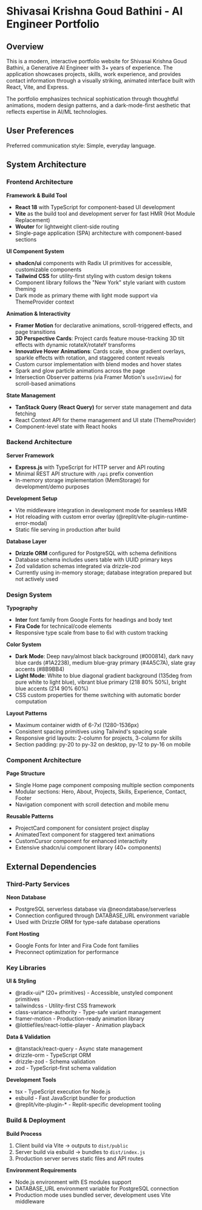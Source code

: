 # Shivasai Krishna Goud Bathini - AI Engineer Portfolio

## Overview

This is a modern, interactive portfolio website for Shivasai Krishna Goud Bathini, a Generative AI Engineer with 3+ years of experience. The application showcases projects, skills, work experience, and provides contact information through a visually striking, animated interface built with React, Vite, and Express.

The portfolio emphasizes technical sophistication through thoughtful animations, modern design patterns, and a dark-mode-first aesthetic that reflects expertise in AI/ML technologies.

## User Preferences

Preferred communication style: Simple, everyday language.

## System Architecture

### Frontend Architecture

**Framework & Build Tool**
- **React 18** with TypeScript for component-based UI development
- **Vite** as the build tool and development server for fast HMR (Hot Module Replacement)
- **Wouter** for lightweight client-side routing
- Single-page application (SPA) architecture with component-based sections

**UI Component System**
- **shadcn/ui** components with Radix UI primitives for accessible, customizable components
- **Tailwind CSS** for utility-first styling with custom design tokens
- Component library follows the "New York" style variant with custom theming
- Dark mode as primary theme with light mode support via ThemeProvider context

**Animation & Interactivity**
- **Framer Motion** for declarative animations, scroll-triggered effects, and page transitions
- **3D Perspective Cards**: Project cards feature mouse-tracking 3D tilt effects with dynamic rotateX/rotateY transforms
- **Innovative Hover Animations**: Cards scale, show gradient overlays, sparkle effects with rotation, and staggered content reveals
- Custom cursor implementation with blend modes and hover states
- Spark and glow particle animations across the page
- Intersection Observer patterns (via Framer Motion's `useInView`) for scroll-based animations

**State Management**
- **TanStack Query (React Query)** for server state management and data fetching
- React Context API for theme management and UI state (ThemeProvider)
- Component-level state with React hooks

### Backend Architecture

**Server Framework**
- **Express.js** with TypeScript for HTTP server and API routing
- Minimal REST API structure with `/api` prefix convention
- In-memory storage implementation (MemStorage) for development/demo purposes

**Development Setup**
- Vite middleware integration in development mode for seamless HMR
- Hot reloading with custom error overlay (@replit/vite-plugin-runtime-error-modal)
- Static file serving in production after build

**Database Layer**
- **Drizzle ORM** configured for PostgreSQL with schema definitions
- Database schema includes users table with UUID primary keys
- Zod validation schemas integrated via drizzle-zod
- Currently using in-memory storage; database integration prepared but not actively used

### Design System

**Typography**
- **Inter** font family from Google Fonts for headings and body text
- **Fira Code** for technical/code elements
- Responsive type scale from base to 6xl with custom tracking

**Color System**
- **Dark Mode**: Deep navy/almost black background (#000814), dark navy blue cards (#1A2238), medium blue-gray primary (#4A5C7A), slate gray accents (#8B9BB4)
- **Light Mode**: White to blue diagonal gradient background (135deg from pure white to light blue), vibrant blue primary (218 80% 50%), bright blue accents (214 90% 60%)
- CSS custom properties for theme switching with automatic border computation

**Layout Patterns**
- Maximum container width of 6-7xl (1280-1536px)
- Consistent spacing primitives using Tailwind's spacing scale
- Responsive grid layouts: 2-column for projects, 3-column for skills
- Section padding: py-20 to py-32 on desktop, py-12 to py-16 on mobile

### Component Architecture

**Page Structure**
- Single Home page component composing multiple section components
- Modular sections: Hero, About, Projects, Skills, Experience, Contact, Footer
- Navigation component with scroll detection and mobile menu

**Reusable Patterns**
- ProjectCard component for consistent project display
- AnimatedText component for staggered text animations
- CustomCursor component for enhanced interactivity
- Extensive shadcn/ui component library (40+ components)

## External Dependencies

### Third-Party Services

**Neon Database**
- PostgreSQL serverless database via @neondatabase/serverless
- Connection configured through DATABASE_URL environment variable
- Used with Drizzle ORM for type-safe database operations

**Font Hosting**
- Google Fonts for Inter and Fira Code font families
- Preconnect optimization for performance

### Key Libraries

**UI & Styling**
- @radix-ui/* (20+ primitives) - Accessible, unstyled component primitives
- tailwindcss - Utility-first CSS framework
- class-variance-authority - Type-safe variant management
- framer-motion - Production-ready animation library
- @lottiefiles/react-lottie-player - Animation playback

**Data & Validation**
- @tanstack/react-query - Async state management
- drizzle-orm - TypeScript ORM
- drizzle-zod - Schema validation
- zod - TypeScript-first schema validation

**Development Tools**
- tsx - TypeScript execution for Node.js
- esbuild - Fast JavaScript bundler for production
- @replit/vite-plugin-* - Replit-specific development tooling

### Build & Deployment

**Build Process**
1. Client build via Vite → outputs to `dist/public`
2. Server build via esbuild → bundles to `dist/index.js`
3. Production server serves static files and API routes

**Environment Requirements**
- Node.js environment with ES modules support
- DATABASE_URL environment variable for PostgreSQL connection
- Production mode uses bundled server, development uses Vite middleware